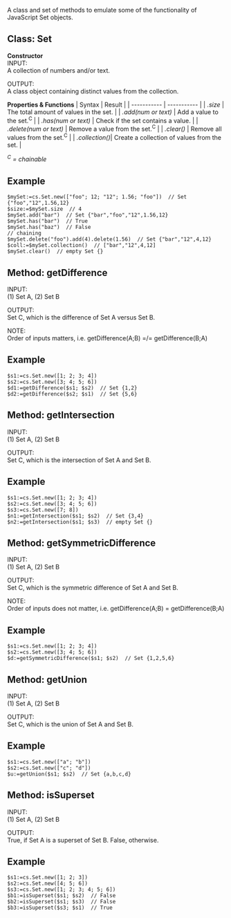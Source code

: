 A class and set of methods to emulate some of the functionality of JavaScript Set objects.

## Class: Set
**Constructor**\
INPUT:\
A collection of numbers and/or text.

OUTPUT:\
A class object containing distinct values from the collection.

**Properties & Functions**
| Syntax | Result |
| ----------- | ----------- |
| *.size* | The total amount of values in the set.  |
| *.add(num or text)*  | Add a value to the set.<sup>C</sup> |
| *.has(num or text)* | Check if the set contains a value. |
| *.delete(num or text)*  | Remove a value from the set.<sup>C</sup> |
| *.clear()* | Remove all values from the set.<sup>C</sup> |
| *.collection()*| Create a collection of values from the set. |

*<sup>C</sup> = chainable*

## Example

```4d
$mySet:=cs.Set.new(["foo"; 12; "12"; 1.56; "foo"])  // Set {"foo","12",1.56,12}
$size:=$mySet.size  // 4
$mySet.add("bar")  // Set {"bar","foo","12",1.56,12}
$mySet.has("bar")  // True
$mySet.has("baz")  // False
// chaining
$mySet.delete("foo").add(4).delete(1.56)  // Set {"bar","12",4,12}
$coll:=$mySet.collection()  // ["bar","12",4,12]
$mySet.clear()  // empty Set {}
```


## Method: getDifference
INPUT:\
(1) Set A, (2) Set B

OUTPUT:\
Set C, which is the difference of Set A versus Set B.

NOTE:\
Order of inputs matters, i.e. getDifference(A;B) =/= getDifference(B;A)

## Example

```4d
$s1:=cs.Set.new([1; 2; 3; 4])
$s2:=cs.Set.new([3; 4; 5; 6])
$d1:=getDifference($s1; $s2)  // Set {1,2}
$d2:=getDifference($s2; $s1)  // Set {5,6}
```


## Method: getIntersection
INPUT:\
(1) Set A, (2) Set B

OUTPUT:\
Set C, which is the intersection of Set A and Set B.

## Example

```4d
$s1:=cs.Set.new([1; 2; 3; 4])
$s2:=cs.Set.new([3; 4; 5; 6])
$s3:=cs.Set.new([7; 8])
$n1:=getIntersection($s1; $s2)  // Set {3,4}
$n2:=getIntersection($s1; $s3)  // empty Set {}
```


## Method: getSymmetricDifference
INPUT:\
(1) Set A, (2) Set B

OUTPUT:\
Set C, which is the symmetric difference of Set A and Set B.

NOTE:\
Order of inputs does not matter, i.e. getDifference(A;B) = getDifference(B;A)

## Example

```4d
$s1:=cs.Set.new([1; 2; 3; 4])
$s2:=cs.Set.new([3; 4; 5; 6])
$d:=getSymmetricDifference($s1; $s2)  // Set {1,2,5,6}
```


## Method: getUnion
INPUT:\
(1) Set A, (2) Set B

OUTPUT:\
Set C, which is the union of Set A and Set B.

## Example

```4d
$s1:=cs.Set.new(["a"; "b"])
$s2:=cs.Set.new(["c"; "d"])
$u:=getUnion($s1; $s2)  // Set {a,b,c,d}
```


## Method: isSuperset
INPUT:\
(1) Set A, (2) Set B

OUTPUT:\
True, if Set A is a superset of Set B.
False, otherwise.

## Example

```4d
$s1:=cs.Set.new([1; 2; 3])
$s2:=cs.Set.new([4; 5; 6])
$s3:=cs.Set.new([1; 2; 3; 4; 5; 6])
$b1:=isSuperset($s1; $s2)  // False
$b2:=isSuperset($s1; $s3)  // False
$b3:=isSuperset($s3; $s1)  // True
```





